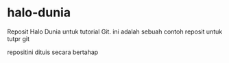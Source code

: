 # halo-dunia
Reposit Halo Dunia untuk tutorial Git.
ini adalah sebuah contoh reposit untuk tutpr git

repositini dituis secara bertahap